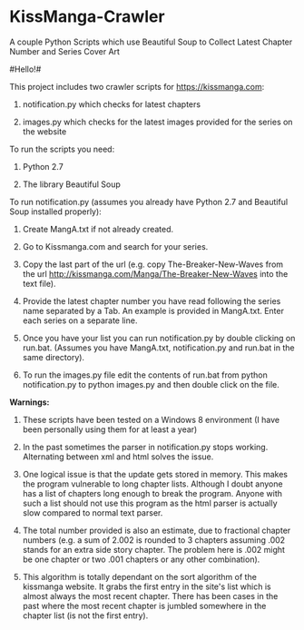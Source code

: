 # KissManga-Crawler
A couple Python Scripts which use Beautiful Soup to Collect Latest Chapter Number and Series Cover Art


#Hello!#


This project includes two crawler scripts for <https://kissmanga.com>:

1.	notification.py which checks for latest chapters

2.	images.py which checks for the latest images provided for the series on the website



To run the scripts you need:

1.	Python 2.7

2.	The library Beautiful Soup



To run notification.py (assumes you already have Python 2.7 and Beautiful Soup installed properly):

1.	Create MangA.txt if not already created.

2.	Go to Kissmanga.com and search for your series.

3.	Copy the last part of the url (e.g. copy The-Breaker-New-Waves from the url http://kissmanga.com/Manga/The-Breaker-New-Waves into the text file).

4.	Provide the latest chapter number you have read following the series name separated by a Tab. An example is provided in MangA.txt. Enter each series on a separate line.

5.	Once you have your list you can run notification.py by double clicking on run.bat. (Assumes you have MangA.txt, notification.py and run.bat in the same directory).

6.	To run the images.py file edit the contents of run.bat from python notification.py to python images.py  and then double click on the file.



__Warnings:__

1.	These scripts have been tested on a Windows 8 environment (I have been personally using them for at least a year)

2.	In the past sometimes the parser in notification.py stops working. Alternating between xml and html solves the issue.

3.	One logical issue is that the update gets stored in memory. This makes the program vulnerable to long chapter lists. Although I doubt anyone has a list of chapters long enough to break the program. Anyone with such a list should not use this program as the html parser is actually slow compared to normal text parser.

4.	The total number provided is also an estimate, due to fractional chapter numbers (e.g. a sum of 2.002 is rounded to 3 chapters assuming .002 stands for an extra side story chapter. The problem here is .002 might be one chapter or two .001 chapters or any other combination).

5.	This algorithm is totally dependant on the sort algorithm of the kissmanga website. It grabs the first entry in the site's list which is almost always the most recent chapter. There has been cases in the past where the most recent chapter is jumbled somewhere in the chapter list (is not the first entry).
